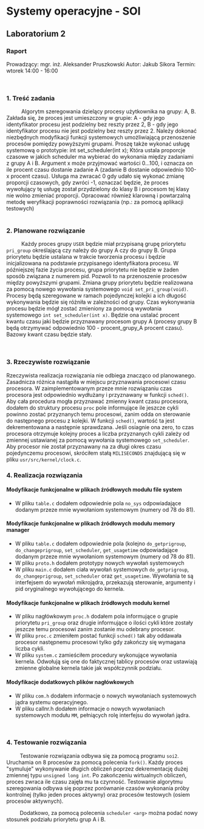 # Systemy operacyjne - SOI 
## Laboratorium 2 

### Raport
 Prowadzący: mgr. inż. Aleksander Pruszkowski
 Autor: Jakub Sikora
 Termin: wtorek 14:00 - 16:00

&nbsp;&nbsp;&nbsp;&nbsp;&nbsp;&nbsp;&nbsp;&nbsp;&nbsp;
### 1. Treść zadania 

&nbsp;&nbsp;&nbsp;&nbsp;&nbsp;&nbsp;&nbsp;&nbsp;&nbsp; Algorytm szeregowania dzielący procesy użytkownika na grupy: A, B. Zakłada się, że proces jest umieszczony w grupie: A - gdy jego identyfikator procesu jest podzielny bez reszty przez 2, B - gdy jego identyfikator procesu nie jest podzielny bez reszty przez 2. Należy dokonać niezbędnych modyfikacji funkcji systemowych umożliwiającą przenoszenie procesów pomiędzy powyższymi grupami. Proszę także wykonać usługę systemową o prototypie: int set_scheduler(int x); Która ustala proporcje czasowe w jakich scheduler ma wybierać do wykonania między zadaniami z grupy A i B. Argument x może przyjmować wartości 0...100, i oznacza on ile procent czasu dostanie zadanie A (zadanie B dostanie odpowiednio 100-x procent czasu). Usługa ma zwracać 0 gdy udało się wykonać zmianę proporcji czasowych, gdy zwróci -1, oznaczać będzie, że proces wywołujący tę usługę został przydzielony do klasy B i procesom tej klasy nie wolno zmieniać proporcji. Opracować również klarowną i powtarzalną metodę weryfikacji poprawności rozwiązania (np.: za pomocą aplikacji testowych)	
&nbsp;&nbsp;&nbsp;&nbsp;&nbsp;&nbsp;&nbsp;&nbsp;&nbsp;


### 2. Planowane rozwiązanie
&nbsp;&nbsp;&nbsp;&nbsp;&nbsp;&nbsp;&nbsp;&nbsp;&nbsp; Każdy proces grupy `USER` będzie miał przypisaną grupę priorytetu `pri_group` określającą czy należy do grupy A czy do grupy B. Grupa priorytetu będzie ustalana w trakcie tworzenia procesu i będzie inicjalizowana na podstawie przypisanego identyfikatora procesu. W późniejszej fazie życia procesu, grupa priorytetu nie będzie w żaden sposób związana z numerem pid. Pozwoli to na przenoszenie procesów między powyższymi grupami. Zmiana grupy priorytetu będzie realizowana za pomocą nowego wywołania systemowego `void set_pri_group(void)`. Procesy będą szeregowane w ramach pojedynczej kolejki a ich długość wykonywania będzie się różniła w zależności od grupy. Czas wykonywania procesu będzie mógł zostać zmieniony za pomocą wywołania systemowego `int set_scheduler(int x)`. Będzie ona ustalać procent kwantu czasu jaki będzie przyznawany procesom grupy A (procesy grupy B będą otrzymywać odpowiednio 100 - procent_grupy_A procent czasu). Bazowy kwant czasu będzie stały. 

&nbsp;&nbsp;&nbsp;&nbsp;&nbsp;&nbsp;&nbsp;&nbsp;&nbsp;
&nbsp;&nbsp;&nbsp;&nbsp;&nbsp;&nbsp;&nbsp;&nbsp;&nbsp;
&nbsp;&nbsp;&nbsp;&nbsp;&nbsp;&nbsp;&nbsp;&nbsp;&nbsp;

### 3. Rzeczywiste rozwiązanie
Rzeczywista realizacja rozwiązania nie odbiega znacząco od planowanego. Zasadnicza różnica nastąpiła w miejscu przyznawania procesowi czasu procesora. W zaimplementowanym przeze mnie rozwiązaniu czas procesora jest odpowiednio wydłużany i przyznawany w funkcji `sched()`. Aby cała procedura mogła przyznawać zmienny kwant czasu procesora, dodałem do struktury procesu `proc` pole informujące ile jeszcze cykli powinno zostać przyznanych temu procesowi, zanim odda on sterowanie do następnego procesu z kolejki. W funkcji `sched()`, wartość ta jest dekrementowana a następnie sprawdzana.  Jeśli osiagnie ona zero, to czas procesora otrzymuje kolejny proces a liczba przyznanych cykli zależy od zmiennej ustawianej za pomocą wywołania systemowego `set_scheduler`. Aby procesor nie został przyznawany na za długi okres czasu pojedynczemu procesowi, skróciłem stałą `MILISECONDS` znajdującą się w pliku `usr/src/kernel/clock.c`. 

### 4. Realizacja rozwiązania 
#### Modyfikacje funkcjonalne w plikach źródłowych modułu file system
- W pliku `table.c` dodałem odpowiednie pola `no_sys` odpowiadające dodanym przeze mnie wywołaniom systemowym (numery od 78 do 81).

#### Modyfikacje funkcjonalne w plikach źródłowych modułu memory manager
- W pliku `table.c` dodałem odpowiednie pola (kolejno `do_getprigroup`, `do_changeprigroup`, `set_scheduler`, `get_usagetime` odpowiadające dodanym przeze mnie wywołaniom systemowym (numery od 78 do 81).
- W pliku `proto.h` dodałem prototypy nowych wywołań systemowych
- W pliku `main.c` dodałem ciała wywołań systemowych `do_getprigroup`, `do_changeprigroup`, `set_scheduler` oraz `get_usagetime`. Wywołania te są interfejsem do wywołań mikrojądra, przekazują sterowanie, argumenty i pid oryginalnego wywołującego do kernela. 

#### Modyfikacje funkcjonalne w plikach źródłowych modułu kernel
- W pliku nagłówkowym `proc.h` dodałem pola informujące o grupie priorytetu `pri_group` oraz drugie informujące o ilości cykli które zostały jeszcze temu procesowi zanim zostanie mu odebrany procesor.
- W pliku `proc.c` zmieniłem postać funkcji `sched()` tak aby oddawała procesor następnemu procesowi tylko gdy zakończy się wymagana liczba cykli.
- W pliku `system.c` zamieściłem procedury wykonujące wywołania kernela. Odwołują się one do faktycznej tablicy procesów oraz ustawiają zmienne globalne kernela takie jak współczynnik podziału. 

#### Modyfikacje dodatkowych plików nagłówkowych
- W pliku `com.h` dodałem informacje o nowych wywołaniach systemowych jądra systemu operacyjnego.
- W pliku callnr.h dodałem informacje o nowych wywołaniach systemowych modułu `MM`, pełniących rolę interfejsu do wywołań jądra.

 
&nbsp;&nbsp;&nbsp;&nbsp;&nbsp;&nbsp;&nbsp;&nbsp;&nbsp;
### 4. Testowanie rozwiązania
&nbsp;&nbsp;&nbsp;&nbsp;&nbsp;&nbsp;&nbsp;&nbsp;&nbsp;Testowanie rozwiązania odbywa się za pomocą programu `soi2`. Uruchamia on 8 procesów za pomocą polecenia `fork()`. Każdy proces "symuluje" wykonywanie długich obliczeń poprzez dekrementację dużej zmiennej typu `unsigned long int`. Po zakończeniu wirtualnych obliczeń, proces zwraca ile czasu zajęła mu ta czynność. Testowanie algorytmu szeregowania odbywa się poprzez porównanie czasów wykonania próby kontrolnej (tylko jeden proces aktywny) oraz procesów testowych (osiem procesów aktywnych).

&nbsp;&nbsp;&nbsp;&nbsp;&nbsp;&nbsp;&nbsp;&nbsp;&nbsp;Dodatkowo, za pomocą polecenia `scheduler <arg>` można podać nowy stosunek podziału priorytetu grup A i B.




